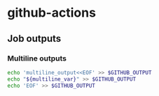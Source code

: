 # github-actions

## Job outputs

### Multiline outputs

```bash
echo 'multiline_output<<EOF' >> $GITHUB_OUTPUT
echo "${multiline_var}" >> $GITHUB_OUTPUT
echo 'EOF' >> $GITHUB_OUTPUT
```